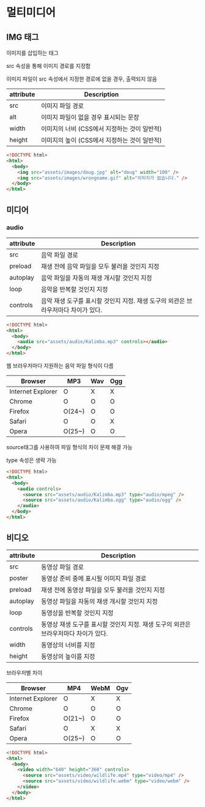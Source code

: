 # 멀티미디어

## IMG 태그

이미지를 삽입하는 태그

src 속성을 통해 이미지 경로를 지정함

이미지 파일이 src 속성에서 지정한 경로에 없을 경우, 출력되지 않음

| attribute | Description                                  |
| --------- | -------------------------------------------- |
| src       | 이미지 파일 경로                             |
| alt       | 이미지 파일이 없을 경우 표시되는 문장        |
| width     | 이미지의 너비 (CSS에서 지정하는 것이 일반적) |
| height    | 이미지의 높이 (CSS에서 지정하는 것이 일반적) |

```html
<!DOCTYPE html>
<html>
  <body>
    <img src="assets/images/doug.jpg" alt="doug" width="100" />
    <img src="assets/images/wrongname.gif" alt="이미지가 없습니다." />
  </body>
</html>
```

## 미디어

### audio

| attribute | Description                                                                       |
| --------- | --------------------------------------------------------------------------------- |
| src       | 음악 파일 경로                                                                    |
| preload   | 재생 전에 음악 파일을 모두 불러올 것인지 지정                                     |
| autoplay  | 음악 파일을 자동의 재생 개시할 것인지 지정                                        |
| loop      | 음악을 반복할 것인지 지정                                                         |
| controls  | 음악 재생 도구를 표시할 것인지 지정. 재생 도구의 외관은 브라우저마다 차이가 있다. |

```html
<!DOCTYPE html>
<html>
  <body>
    <audio src="assets/audio/Kalimba.mp3" controls></audio>
  </body>
</html>
```

웹 브라우저마다 지원하는 음악 파일 형식이 다름

| Browser           | MP3    | Wav | Ogg |
| ----------------- | ------ | --- | --- |
| Internet Explorer | O      | X   | X   |
| Chrome            | O      | O   | O   |
| Firefox           | O(24~) | O   | O   |
| Safari            | O      | O   | X   |
| Opera             | O(25~) | O   | O   |

source태그를 사용하여 파일 형식의 차이 문제 해결 가능

type 속성은 생략 가능

```html
<!DOCTYPE html>
<html>
  <body>
    <audio controls>
      <source src="assets/audio/Kalimba.mp3" type="audio/mpeg" />
      <source src="assets/audio/Kalimba.ogg" type="audio/ogg" />
    </audio>
  </body>
</html>
```

## 비디오

| attribute | Description                                                                         |
| --------- | ----------------------------------------------------------------------------------- |
| src       | 동영상 파일 경로                                                                    |
| poster    | 동영상 준비 중에 표시될 이미지 파일 경로                                            |
| preload   | 재생 전에 동영상 파일을 모두 불러올 것인지 지정                                     |
| autoplay  | 동영상 파일을 자동의 재생 개시할 것인지 지정                                        |
| loop      | 동영상을 반복할 것인지 지정                                                         |
| controls  | 동영상 재생 도구를 표시할 것인지 지정. 재생 도구의 외관은 브라우저마다 차이가 있다. |
| width     | 동영상의 너비를 지정                                                                |
| height    | 동영상의 높이를 지정                                                                |

브라우저별 차이

| Browser           | MP4    | WebM | Ogv |
| ----------------- | ------ | ---- | --- |
| Internet Explorer | O      | X    | X   |
| Chrome            | O      | O    | O   |
| Firefox           | O(21~) | O    | O   |
| Safari            | O      | X    | X   |
| Opera             | O(25~) | O    | O   |

```html
<!DOCTYPE html>
<html>
  <body>
    <video width="640" height="360" controls>
      <source src="assets/video/wildlife.mp4" type="video/mp4" />
      <source src="assets/video/wildlife.webm" type="video/webm" />
    </video>
  </body>
</html>
```
